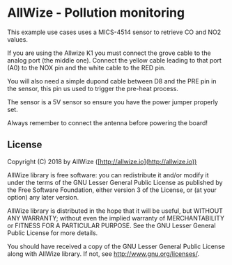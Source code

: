 # AllWize - Pollution monitoring

This example use cases uses a MICS-4514 sensor to retrieve CO and NO2 values.

If you are using the Allwize K1 you must connect the grove cable to the analog
port (the middle one). Connect the yellow cable leading to that port (A0) to the NOX pin
and the white cable to the RED pin.

You will also need a simple dupond cable between D8 and the PRE pin in the sensor,
this pin us used to trigger the pre-heat process.

The sensor is a 5V sensor so ensure you have the power jumper properly set.

Always remember to connect the antenna before powering the board!

## License

Copyright (C) 2018 by AllWize ([http://allwize.io](http://allwize.io))

AllWize library is free software: you can redistribute it and/or modify
it under the terms of the GNU Lesser General Public License as published by
the Free Software Foundation, either version 3 of the License, or
(at your option) any later version.

AllWize library is distributed in the hope that it will be useful,
but WITHOUT ANY WARRANTY; without even the implied warranty of
MERCHANTABILITY or FITNESS FOR A PARTICULAR PURPOSE.  See the
GNU Lesser General Public License for more details.

You should have received a copy of the GNU Lesser General Public License
along with AllWize library.  If not, see <http://www.gnu.org/licenses/>.
